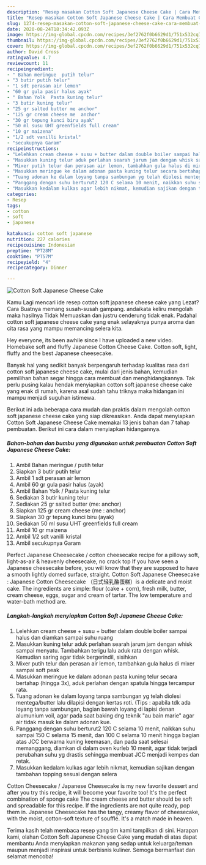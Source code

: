 ```yaml
---
description: "Resep masakan Cotton Soft Japanese Cheese Cake | Cara Membuat Cotton Soft Japanese Cheese Cake Yang Sedap"
title: "Resep masakan Cotton Soft Japanese Cheese Cake | Cara Membuat Cotton Soft Japanese Cheese Cake Yang Sedap"
slug: 1274-resep-masakan-cotton-soft-japanese-cheese-cake-cara-membuat-cotton-soft-japanese-cheese-cake-yang-sedap
date: 2020-08-24T18:34:42.093Z
image: https://img-global.cpcdn.com/recipes/3ef2762f0b6629d1/751x532cq70/cotton-soft-japanese-cheese-cake-foto-resep-utama.jpg
thumbnail: https://img-global.cpcdn.com/recipes/3ef2762f0b6629d1/751x532cq70/cotton-soft-japanese-cheese-cake-foto-resep-utama.jpg
cover: https://img-global.cpcdn.com/recipes/3ef2762f0b6629d1/751x532cq70/cotton-soft-japanese-cheese-cake-foto-resep-utama.jpg
author: David Cross
ratingvalue: 4.7
reviewcount: 11
recipeingredient:
- " Bahan meringue  putih telur"
- "3 butir putih telur"
- "1 sdt perasan air lemon"
- "60 gr gula pasir halus ayak"
- " Bahan Yolk  Pasta kuning telur"
- "3 butir kuning telur"
- "25 gr salted butter me anchor"
- "125 gr cream cheese me  anchor"
- "30 gr tepung kunci biru ayak"
- "50 ml susu UHT greenfields full cream"
- "10 gr maizena"
- "1/2 sdt vanilli kristal"
- "secukupnya Garam"
recipeinstructions:
- "Lelehkan cream cheese + susu + butter dalam double boiler sampai halus dan diamkan sampai suhu ruang"
- "Masukkan kuning telur aduk perlahan searah jarum jam dengan whisk sampai menyatu. Tambahkan terigu lalu aduk rata dengan whisk. Kemudian saring agar tidak bergerindil, sisihkan"
- "Mixer putih telur dan perasan air lemon, tambahkan gula halus di mixer sampai soft peak"
- "Masukkan meringue ke dalam adonan pasta kuning telur secara bertahap (hingga 3x), aduk perlahan dengan spatula hingga tercampur rata."
- "Tuang adonan ke dalam loyang tanpa sambungan yg telah diolesi mentega/butter lalu dilapisi dengan kertas roti. (Tips : apabila tdk ada loyang tanpa sambungan, bagian bawah loyang di lapisi denan alumunium voil, agar pada saat baking dng teknik &#34;au bain marie&#34; agar air tidak masuk ke dalam adonan kue."
- "Panggang dengan suhu berturut2 120 C selama 10 menit, naikkan suhu sampai 150 C selama 15 menit, dan 100 C selama 10 menit hingga bagian atas JCC berwarna kuning keemasan, dan pada saat selesai memanggang, diamkan di dalam oven kurleb 10 menit, agar tidak terjadi perubahan suhu yg drastis sehingga membuat JCC menjadi kempes dan retak."
- "Masukkan kedalam kulkas agar lebih nikmat, kemudian sajikan dengan tambahan topping sesuai dengan selera"
categories:
- Resep
tags:
- cotton
- soft
- japanese

katakunci: cotton soft japanese 
nutrition: 227 calories
recipecuisine: Indonesian
preptime: "PT28M"
cooktime: "PT57M"
recipeyield: "4"
recipecategory: Dinner

---
```



![Cotton Soft Japanese Cheese Cake](https://img-global.cpcdn.com/recipes/3ef2762f0b6629d1/751x532cq70/cotton-soft-japanese-cheese-cake-foto-resep-utama.jpg)

Kamu Lagi mencari ide resep cotton soft japanese cheese cake yang Lezat? Cara Buatnya memang susah-susah gampang. andaikata keliru mengolah maka hasilnya Tidak Memuaskan dan justru cenderung tidak enak. Padahal cotton soft japanese cheese cake yang enak selayaknya punya aroma dan cita rasa yang mampu memancing selera kita.

Hey everyone, its been awhile since I have uploaded a new video. Homebake soft and fluffy Japanese Cotton Cheese Cake. Cotton soft, light, fluffy and the best Japanese cheesecake.

Banyak hal yang sedikit banyak berpengaruh terhadap kualitas rasa dari cotton soft japanese cheese cake, mulai dari jenis bahan, kemudian pemilihan bahan segar hingga cara membuat dan menghidangkannya. Tak perlu pusing kalau hendak menyiapkan cotton soft japanese cheese cake yang enak di rumah, karena asal sudah tahu triknya maka hidangan ini mampu menjadi suguhan istimewa.


Berikut ini ada beberapa cara mudah dan praktis dalam mengolah cotton soft japanese cheese cake yang siap dikreasikan. Anda dapat menyiapkan Cotton Soft Japanese Cheese Cake memakai 13 jenis bahan dan 7 tahap pembuatan. Berikut ini cara dalam menyiapkan hidangannya.

<!--inarticleads1-->

##### Bahan-bahan dan bumbu yang digunakan untuk pembuatan Cotton Soft Japanese Cheese Cake:

1. Ambil  Bahan meringue / putih telur
1. Siapkan 3 butir putih telur
1. Ambil 1 sdt perasan air lemon
1. Ambil 60 gr gula pasir halus (ayak)
1. Ambil  Bahan Yolk / Pasta kuning telur
1. Sediakan 3 butir kuning telur
1. Sediakan 25 gr salted butter (me: anchor)
1. Siapkan 125 gr cream cheese (me : anchor)
1. Siapkan 30 gr tepung kunci biru (ayak)
1. Sediakan 50 ml susu UHT greenfields full cream
1. Ambil 10 gr maizena
1. Ambil 1/2 sdt vanilli kristal
1. Ambil secukupnya Garam


Perfect Japanese Cheesecake / cotton cheesecake recipe for a pillowy soft, light-as-air &amp; heavenly cheesecake, no crack top If you have seen a Japanese cheesecake before, you will know that they are supposed to have a smooth lightly domed surface, straight. Cotton Soft Japanese Cheesecake : Japanese Cotton Cheesecake （日式轻乳酪蛋糕）is a delicate and moist cake. The ingredients are simple: flour (cake + corn), fresh milk, butter, cream cheese, eggs, sugar and cream of tartar. The low temperature and water-bath method are. 

<!--inarticleads2-->

##### Langkah-langkah menyiapkan Cotton Soft Japanese Cheese Cake:

1. Lelehkan cream cheese + susu + butter dalam double boiler sampai halus dan diamkan sampai suhu ruang
1. Masukkan kuning telur aduk perlahan searah jarum jam dengan whisk sampai menyatu. Tambahkan terigu lalu aduk rata dengan whisk. Kemudian saring agar tidak bergerindil, sisihkan
1. Mixer putih telur dan perasan air lemon, tambahkan gula halus di mixer sampai soft peak
1. Masukkan meringue ke dalam adonan pasta kuning telur secara bertahap (hingga 3x), aduk perlahan dengan spatula hingga tercampur rata.
1. Tuang adonan ke dalam loyang tanpa sambungan yg telah diolesi mentega/butter lalu dilapisi dengan kertas roti. (Tips : apabila tdk ada loyang tanpa sambungan, bagian bawah loyang di lapisi denan alumunium voil, agar pada saat baking dng teknik &#34;au bain marie&#34; agar air tidak masuk ke dalam adonan kue.
1. Panggang dengan suhu berturut2 120 C selama 10 menit, naikkan suhu sampai 150 C selama 15 menit, dan 100 C selama 10 menit hingga bagian atas JCC berwarna kuning keemasan, dan pada saat selesai memanggang, diamkan di dalam oven kurleb 10 menit, agar tidak terjadi perubahan suhu yg drastis sehingga membuat JCC menjadi kempes dan retak.
1. Masukkan kedalam kulkas agar lebih nikmat, kemudian sajikan dengan tambahan topping sesuai dengan selera


Cotton Cheesecake / Japanese Cheesecake is my new favorite dessert and after you try this recipe, it will become your favorite too! It&#39;s the perfect combination of sponge cake The cream cheese and butter should be soft and spreadable for this recipe. If the ingredients are not quite ready, pop them in. Japanese Cheesecake has the tangy, creamy flavor of cheesecake, with the moist, cotton-soft texture of soufflé. It&#39;s a match made in heaven. 

Terima kasih telah membaca resep yang tim kami tampilkan di sini. Harapan kami, olahan Cotton Soft Japanese Cheese Cake yang mudah di atas dapat membantu Anda menyiapkan makanan yang sedap untuk keluarga/teman maupun menjadi inspirasi untuk berbisnis kuliner. Semoga bermanfaat dan selamat mencoba!
